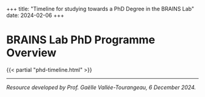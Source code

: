 +++
title: "Timeline for studying towards a PhD Degree in the BRAINS Lab"
date: 2024-02-06
+++

# BRAINS Lab PhD Programme Overview

{{< partial "phd-timeline.html" >}}

---
*Resource developed by Prof. Gaëlle Vallée-Tourangeau, 6 December 2024.*
